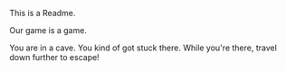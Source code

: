 This is a Readme.

Our game is a game.

You are in a cave. You kind of got stuck there. While you're there, travel down further to escape!